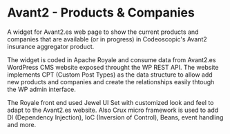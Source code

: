 <!--

  Copyright (C) 2020, Codeoscopic S.A. - All Rights Reserved
  Unauthorized copying of this file, via any medium is strictly prohibited
  Proprietary and confidential

  Copyright (C) 2020, Codeoscopic S.A. - Todos Los Derechos Reservados
  La copia no autorizada de este archivo, a través de cualquier medio está estrictamente prohibida
  Privado y confidencial

-->

# Avant2 - Products & Companies


A widget for Avant2.es web page to show the current products and companies that are available (or in progress) in Codeoscopic's Avant2 insurance aggregator product.

The widget is coded in Apache Royale and consume data from Avant2.es WordPress CMS website exposed throught the WP REST API. The website implements CPT (Custom Post Types) as the data structure to allow add new products and companies and create the relationships easily thtough the WP admin interface.

The Royale front end used Jewel UI Set with customized look and feel to adapt to the Avant2.es website. Also Crux micro framework is used to add DI (Dependency Injection), IoC (Inversion of Control), Beans, event handling and more.